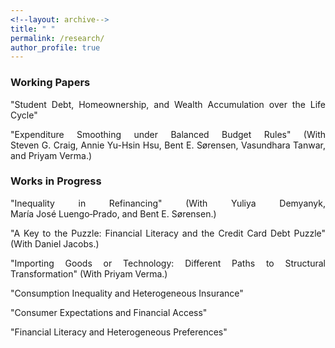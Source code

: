 ```yaml
---
<!--layout: archive-->
title: " "
permalink: /research/
author_profile: true
---
```


### Working Papers

<p style='text-align: justify;'>"Student Debt, Homeownership, and Wealth Accumulation over the Life Cycle" </p>
<p style='text-align: justify;'>"Expenditure Smoothing under Balanced Budget Rules" 
(With Steven&nbsp;G.&nbsp;Craig, Annie&nbsp;Yu-Hsin&nbsp;Hsu, Bent&nbsp;E.&nbsp;S&oslash;rensen, Vasundhara&nbsp;Tanwar, and Priyam&nbsp;Verma.)</p>
<!--(With [Steven&nbsp;G.&nbsp;Craig](https://www.uh.edu/class/economics/people/current-faculty/steve/), 
[Yu-Hsin&nbsp;Hsu](https://www.annieyuhsinhsu.com/home), 
[Bent&nbsp;E.&nbsp;S&oslash;rensen](https://uh.edu/~bsorense/), 
[Vasundhara&nbsp;Tanwar](https://sites.google.com/view/vasundharatanwar/home), and 
[Priyam&nbsp;Verma](https://sites.google.com/view/priyamverma/home).)-->

### Works in Progress

<p style='text-align: justify;'>"Inequality in Refinancing" 
(With Yuliya&nbsp;Demyanyk, Mar&iacute;a&nbsp;Jos&eacute;&nbsp;Luengo&#8209;Prado, and Bent&nbsp;E.&nbsp;S&oslash;rensen.)</p>
<!--(With Yuliya&nbsp;Demyanyk, 
[Mar&iacute;a&nbsp;Jos&eacute;&nbsp;Luengo&#8209;Prado](http://luengoprado.net/), and 
[Bent&nbsp;E.&nbsp;S&oslash;rensen](https://uh.edu/~bsorense/).)-->
<p style='text-align: justify;'>"A Key to the Puzzle: Financial Literacy and the Credit Card Debt Puzzle" 
(With Daniel&nbsp;Jacobs.) </p>
<!--(With [Daniel&nbsp;Jacobs](https://dljacobs.github.io/).)-->
<p style='text-align: justify;'>"Importing Goods or Technology: Different Paths to Structural Transformation" 
(With Priyam&nbsp;Verma.)</p>
<!--(With [Priyam&nbsp;Verma](https://sites.google.com/view/priyamverma/home).)-->
<p style='text-align: justify;'>"Consumption Inequality and Heterogeneous Insurance"</p>
<p style='text-align: justify;'>"Consumer Expectations and Financial Access"</p>
<p style='text-align: justify;'>"Financial Literacy and Heterogeneous Preferences"</p>